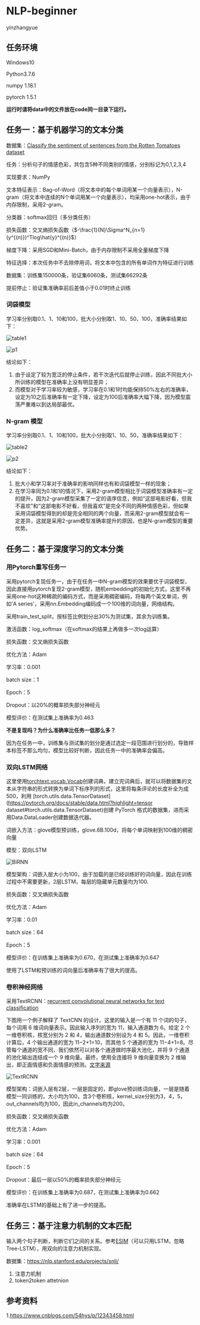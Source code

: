 # NLP-beginner

yinzhangyue

## 任务环境

Windows10

Python3.7.6

numpy 1.18.1

pytorch 1.5.1

**运行时请将data中的文件放在code同一目录下运行。**

## 任务一：基于机器学习的文本分类

数据集：[Classify the sentiment of sentences from the Rotten Tomatoes dataset](https://www.kaggle.com/c/sentiment-analysis-on-movie-reviews)

任务：分析句子的情感色彩，共包含5种不同类别的情感，分别标记为0,1,2,3,4

实现要求：NumPy

文本特征表示：Bag-of-Word（将文本中的每个单词用某一个向量表示），N-gram（将文本中连续的N个单词用某一个向量表示），均采用one-hot表示，由于内存限制，采用2-gram。

分类器：softmax回归（多分类任务）

损失函数：交叉熵损失函数（$-\frac{1}{N}\Sigma^N_{n=1}(y^{(n)})^Tlog\hat{y}^{(n)}$）

梯度下降：采用SGD和Mini-Batch，由于内存限制不采用全量梯度下降

特征选择：本次任务中不去除停用词，将文本中包含的所有单词作为特征进行训练

数据集：训练集150000条，验证集6060条，测试集66292条

提前停止：验证集准确率前后差值小于0.01时终止训练

### 词袋模型

学习率分别取0.1、1、10和100，批大小分别取1、10、50、100，准确率结果如下：

![table1](picture/t1.png)

![p1](picture/p1.png)

结论如下：

1. 由于设定了较为宽泛的停止条件，若干次迭代后就停止训练，因此不同批大小所训练的模型在准确率上没有明显差异；
2. 而模型对于学习率较为敏感，学习率在0.1和1时均能保持50%左右的准确率，设定为10之后准确率有一定下降，设定为100后准确率大幅下降，因为模型震荡严重难以到达局部最优。

### N-gram 模型

学习率分别取0.1、1、10和100，批大小分别取1、10、50，准确率结果如下：

![table2](picture/t2.png)

![p2](picture/p2.png)

结论如下：

1. 批大小和学习率对于准确率的影响同样也有和词袋模型一样的现象；
2. 在学习率同为0.1和1的情况下，采用2-gram模型相比于词袋模型准确率有一定的提升，因为2-gram模型采集了一定的语序信息，例如“这部电影好看，但我不喜欢”和“这部电影不好看，但我喜欢”是完全不同的两种情感色彩，但如果采用词袋模型得到的却是完全相同的两个向量，而采用2-gram模型就会有一定差异，这就是采用2-gram模型准确率提升的原因，也是N-gram模型的重要优势。



## 任务二：基于深度学习的文本分类

### 用Pytorch重写任务一

采用pytorch复现任务一，由于在任务一中N-gram模型的效果要优于词袋模型，因此直接用pytorch复现2-gram模型，随机embedding的初始化方式，这里不再采用one-hot这种稀疏的编码方式，而是采用稠密编码，将每两个英文单词，例如'A series'，采用nn.Embedding编码成一个100维的词向量，网络结构。

采用train_test_split，按标签比例划分出30%为测试集，其余为训练集。

激活函数：log_softmax（在softmax的结果上再做多一次log运算）

损失函数：交叉熵损失函数

优化方法：Adam

学习率：0.001

batch size：1

Epoch：5

Dropout：以20%的概率损失部分神经元

模型评价：在测试集上准确率为0.463

**不是复现吗？为什么准确率比任务一低那么多？**

因为在任务一中，训练集与测试集的划分是通过选定一段范围进行划分的，导致样本标签不那么均匀，模型比较好判断，因此任务一中的准确率会偏高。

### 双向LSTM网络

这里使用[torchtext.vocab.Vocab](https://torchtext.readthedocs.io/en/latest/vocab.html#vocab)创建词典，建立完词典后，就可以将数据集的文本从字符串的形式转换为单词下标序列的形式，这里将每条评论的长度补全为成500，利用 [torch.utils.data.TensorDataset](https://pytorch.org/docs/stable/data.html?highlight=tensor dataset#torch.utils.data.TensorDataset)创建 PyTorch 格式的数据集，进而采用Data.DataLoader创建数据迭代器。

词嵌入方法：glove模型预训练，glove.6B.100d，将每个单词映射到100维的稠密向量

模型：双向LSTM

![BiRNN](picture/BiRNN.png)

模型架构：词嵌入层大小为100，由于加载的是已经训练好的词向量，因此在训练过程中不需要更新，2层LSTM，每层的隐藏单元数量均为100.

损失函数：交叉熵损失函数

优化方法：Adam

学习率：0.01

batch size：64

Epoch：5

模型评价：在训练集上准确率为0.670，在测试集上准确率为0.647

使用了LSTM和预训练的词向量后准确率有了很大的提高。

### 卷积神经网络

采用TextRCNN：[recurrent convolutional neural networks for text classification](https://link.zhihu.com/?target=http%3A//www.aaai.org/ocs/index.php/AAAI/AAAI15/paper/download/9745/9552)

下图用一个例子解释了 TextCNN 的设计。这里的输入是一个有 11 个词的句子，每个词用 6 维词向量表示。因此输入序列的宽为 11，输入通道数为 6。给定 2 个一维卷积核，核宽分别为 2 和 4，输出通道数分别设为 4 和 5。因此，一维卷积计算后，4 个输出通道的宽为 11−2+1=10，而其他 5 个通道的宽为 11−4+1=8。尽管每个通道的宽不同，我们依然可以对各个通道做时序最大池化，并将 9 个通道的池化输出连结成一个 9 维向量。最终，使用全连接将 9 维向量变换为 2 维输出，即正面情感和负面情感的预测。[文字来源](https://www.cnblogs.com/54hys/p/12343458.html)

![TextRCNN](/picture/TextRCNN.png)

模型架构：词嵌入层有2层，一层是固定的，即glove预训练词向量，一层是随着模型一同训练的，大小均为100，含3个卷积核，kernel_size分别为3，4，5，out_channels均为100，因此in_channels均为200。

损失函数：交叉熵损失函数

优化方法：Adam

学习率：0.001

batch size：64

Epoch：5

Dropout：最后一层以50%的概率损失部分神经元

模型评价：在训练集上准确率为0.687，在测试集上准确率为0.662

准确率在LSTM的基础上有了进一步的提高。



## 任务三：基于注意力机制的文本匹配

输入两个句子判断，判断它们之间的关系。参考[ESIM]( https://arxiv.org/pdf/1609.06038v3.pdf)（可以只用LSTM，忽略Tree-LSTM），用双向的注意力机制实现。

数据集：https://nlp.stanford.edu/projects/snli/

1. 注意力机制
2. token2token attetnion

## 参考资料

1.https://www.cnblogs.com/54hys/p/12343458.html